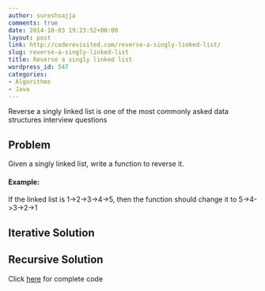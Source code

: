 ```yaml
---
author: sureshsajja
comments: true
date: 2014-10-03 19:23:52+00:00
layout: post
link: http://coderevisited.com/reverse-a-singly-linked-list/
slug: reverse-a-singly-linked-list
title: Reverse a singly linked list
wordpress_id: 547
categories:
- Algorithms
- Java
---
```


Reverse a singly linked list is one of the most commonly asked data structures interview questions


## Problem


Given a singly linked list, write a function to reverse it. 


#### Example:

If the linked list is 1->2->3->4->5, then the function should change it to 5->4->3->2->1 



## Iterative Solution


 






## Recursive Solution


 
 




Click [here](https://github.com/sureshsajja/CodeRevisited/blob/master/src/com/coderevisited/linkedlists/singly/ReverseALinkedList.java) for complete code

